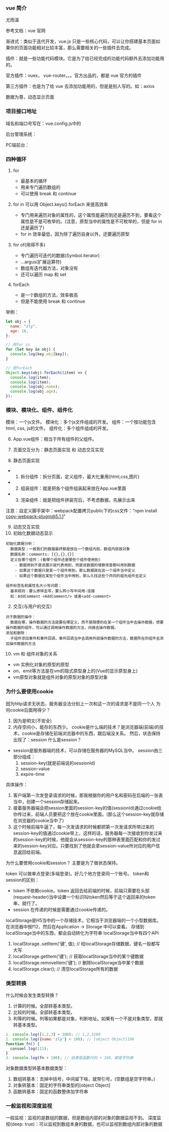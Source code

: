 ### vue 简介

尤雨溪

参考文档：vue 官网

渐进式：类似于迭代开发，vue.js 只是一些核心代码，可以让你搭建基本页面如果你的页面功能相对比较丰富，那么需要相关的一些插件去完成。

插件：就是一些功能代码模块。它是为了给已经完成的功能代码额外去添加功能用的。

官方插件：vuex， vue-router。。。官方出品的，都是 vue 官方的插件

第三方插件：也是为了给 vue 去添加功能用的，但是是别人写的。如：axios

数据为尊，动态显示页面

### 项目接口地址

域名和端口号写在：vue.config.js中的

后台管理系统：

PC端前台：

### 四种循环

1.  for

    - 最基本的循环
    - 用来专门遍历数组的
    - 可以使用 break 和 continue

2.  for in 可以用 Object.keys().forEach 来提高效率

    - 专门用来遍历对象的属性的，这个属性能遍历到还是遍历不到，要看这个属性是不是可枚举的。(注意，原型当中的属性是不可枚举的，但是 for in 还是遍历了)
    - for in 效率最低，因为除了遍历自身以外，还要遍历原型

3.  for of(用得不多)

    - 专门遍历可迭代的数据(Symbol.iterator)
    - ...argus(扩展运算符)
    - 数组有迭代器方法，对象没有
    - 还可以遍历 map 和 set

4.  forEach
    - 是一个数组的方法，效率极高
    - 但是不能使用 break 和 continue

举例：

```js
let obj = {
  name: "zly",
  age: 18,
};

// 用for in
for (let key in obj) {
  console.log(key.obj[key]);
}

// 用forEach
Object.keys(obj).forEach((item) => {
  console.log(item);
  console.log(item);
  console.log(obj.name);
  console.log(obj.age);
});
```

###  模块、模块化、组件、组件化
模块：一个js文件。
模块化：多个js文件组成的开发。
组件：一个按功能包含html, css, js的文件。
组件化：多个组件组成的开发。

6. App.vue组件：相当于所有组件的父组件。

7. 页面交互分为：静态页面实现 和 动态交互实现

8. 静态页面实现
  - 1. 拆分组件：拆分页面，定义组件，最大化重用(html,css,图片)
  - 2. 组装组件：就是把各个组件组装起来放在App.vue里面
  - 3. 渲染组件：就是把组件拼装完后，不考虑数据，先展示出来

  注意：自定义脚手架中：webpack配置拷贝public下的css文件："npm install copy-webpack-plugin@5.1.1"

9. 动态交互实现
  1. 初始化数据动态显示

    初始化数据分析：
      数据类型：一般我们的数据最终都是放在一个数组内部，数组内部放对象
      数据名称：comments: [{},{},{}]
      定义在哪个组件：(看哪个组件还是哪些个组件使用到)
        - 数据用到不是说展示就代表用到，而是说数据的增删改查都叫用到数据
        - 如果这个数据只是某一个组件用到，那么数据就在这一个组件当中定义
        - 如果这个数据在某些个组件当中用到，那么久找这些个共同的祖先组件去定义
    
    组件标签名和属性名大小写问题：
      基本规则：要么原样去写，要么转小写中间用-连接
      如：AddComment <AddComment/> 或者<add-comment>

  2. 交互(与用户的交互)

    对于数据的操作：
      数据在哪，操作数据的方法就要在哪定义，而不是随便的在某一个组件当中去操作数据，想要操作数据的组件，可以通过调用操作数据的方法，间接去操作数据。
    添加和删除：
      子组件添加事件和事件回调，事件回调当中去调用外部操作数据的方法，数据所在的组件去添加操作数据的方法

10. vm 和 组件对象的关系
  - vm 实例化对象的原型的原型
  - $on、$emit等方法是在vm的隐式原型身上的(Vue的显示原型身上)
  - vm原型对象就是组件对象的原型对象的原型对象


### 为什么要使用cookie
因为http请求无状态，服务器没法分别上一次和这一次的请求是不是同一个人
为何cookie后面用得少？
1. 因为是明文(不安全)
2. 内存空间小，能存的东西少。
cookie是什么端的技术？是浏览器端(前端)的技术，cookie是存储在前端浏览器中的东西，跟后端没关系。
然后，状态保持出现了：session
什么是session？
- session是服务器端的技术，可以存储在服务器的MySQL当中。
session由三部分组成：
    1. session-key(就是前端说的sessionId)
    2. session-value
    3. expire-time

具体操作：
  1. 客户端第一次发登录请求的时候，那我根据你的用户名和密码在后端的一张表当中，创建一个session存储起来。
  2. 接着服务器端会把session里面的session-key的值(sessionId)通过cookie给你传过来，前端人员要把这个放在cookie里面。(那么这个session-key就存储在浏览器的cookie当中了)
  3. 这个时候前端牛逼了，每一次发请求的时候都把第一次发请求所带过来的session-key的值通过cookie带上，这样的话，服务器每一次接收到你发过来的session-key的时候，他就会从session-key的那种表里面匹配和你的发过来的session-key对应。只要找到了他就会拿session-value所对应的用户信息返回给前端。

为什么要使用cookie和session？
主要是为了做状态保持。

token 可以做单点登录(多端登录)。好几个地方登录同一个账号。
token和session的区别：
  - token 不依赖cookie。token 返回去给前端的时候，前端只需要在头部(request-header)当中设置一个标识叫token然后等于这个返回来的token串，就行了。
  - session 在传递的时候是需要通过cookie传递的。


localStorage是H5当中的一个存储技术，它相当于浏览器端的一个小型数据库。在浏览器中按f12，然后在Application -> Storage 中可以查看。
存储到localStorage当中的东西，都会自动转化为字符串
localStorage当中有四个API
1. localStorage..setItem('键', 值); // 给localStorage存储数据，键名一般都写大写
2. localStorage.getItem('键'); // 获取localStorage当中的某个键数据
3. localStorage.removeItem('键'); // 删除localStorage当中某个数据
4. localStorage.clear(); // 清空localStorage所有的数据

### 类型转换
什么时候会发生类型转换？
1. 计算的时候。全部转基本类型。
2. 比较的时候。全部转基本类型。
3. 判等的时候。判等如果都是对象，判断地址。如果有一个不是对象类型，那就转基本类型。
```js
1. console.log([1,2,3] + 100); // 1,2,3100
2. console.log({name:'zly'} + 100); // [object Object]100
function fn() {
  consoel.log(111);
}
3. console.log(fn + 100); // 结果是函数代码 + 100，都是字符串
```

对象数据类型转基本数据类型：
1. 数组转基本：去掉中括号，中间留下啥，就带引号。(空数组是空字符串。)
2. 对象转基本：固定的字符串类型的[object Object]
3. 函数转基本：固定的函数整体加字符串


### 一般监视和深度监视
一般监视：监视的是数组的数据，但是数组内部的对象的数据监视不到。
深度监视(deep: true)：可以监视到数组本身的数据，也可以监视到数组内部对象的数据